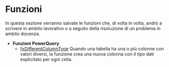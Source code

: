 # Funzioni
In questa sezione verranno salvate le funzioni che, di volta in volta, andrò a scrivere in ambito lavorativo o a seguito della risoluzione di un problema in ambito docenza.

- **Funzioni PowerQuery**
  - [fxDifferentColumnType](./PowerQuery/fxDifferentColumnTypes.md) Quando una tabella ha una o più colonne con valori diversi, la funzione crea una nuova colonna con il tipo dati esplicitato per ogni cella.
